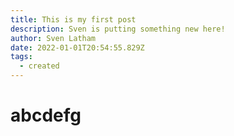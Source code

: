 ```yaml
---
title: This is my first post
description: Sven is putting something new here!
author: Sven Latham
date: 2022-01-01T20:54:55.829Z
tags:
  - created
---
```

# abcdefg